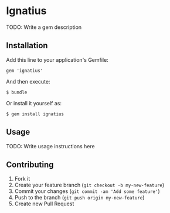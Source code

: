 # Ignatius

TODO: Write a gem description

## Installation

Add this line to your application's Gemfile:

    gem 'ignatius'

And then execute:

    $ bundle

Or install it yourself as:

    $ gem install ignatius

## Usage

TODO: Write usage instructions here

## Contributing

1. Fork it
2. Create your feature branch (`git checkout -b my-new-feature`)
3. Commit your changes (`git commit -am 'Add some feature'`)
4. Push to the branch (`git push origin my-new-feature`)
5. Create new Pull Request
